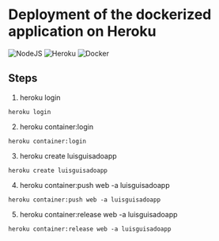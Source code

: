 # Deployment of the dockerized application on Heroku

![NodeJS](https://img.shields.io/badge/node.js-6DA55F?style=for-the-badge&logo=node.js&logoColor=white) ![Heroku](https://img.shields.io/badge/heroku-%23430098.svg?style=for-the-badge&logo=heroku&logoColor=white) ![Docker](https://img.shields.io/badge/docker-%230db7ed.svg?style=for-the-badge&logo=docker&logoColor=white)

## Steps

1. heroku login

```shell
heroku login
```

2. heroku container:login

```shell
heroku container:login
```

3. heroku create luisguisadoapp

```shell
heroku create luisguisadoapp
```

4. heroku container:push web -a luisguisadoapp

```shell
heroku container:push web -a luisguisadoapp
```

5. heroku container:release web -a luisguisadoapp

```shell
heroku container:release web -a luisguisadoapp
```